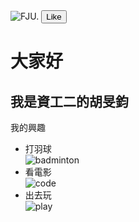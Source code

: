 <html>
  <head>
    <meta charset="utf-8">
    <link href="https://fonts.googleapis.com/css?family=Lobster" rel="stylesheet" type="text/css">
    
  </head>
  <body>
    <img src="https://upload.wikimedia.org/wikipedia/zh/thumb/b/b8/Fu_Jen_Catholic_University_Seal.jpg/180px-Fu_Jen_Catholic_University_Seal.jpg" alt="FJU.">
    <button class="btn btn-block btn-default">Like</button>
    <h1>大家好</h1>
    <h2>我是資工二的胡旻鈞</h2>
     <p>我的興趣</p>
     <ul>
      <li>打羽球</li>
           <img src="http://5b0988e595225.cdn.sohucs.com/images/20190329/53d5588b720647d4b3fdd716af762f22.jpeg" alt="badminton">
      <li>看電影</li>
           <img src="https://www.17life.com/Images/imagesU/a/aa9da07a-319b-4f1b-aa26-45033b111b6b/shutterstock_405362830.jpg?1535007914" alt="code">
      <li>出去玩</li>
           <img src="https://drimg.scbao.com/tuku/yulantu/130711/318739-130G123054626.jpg" alt="play">
    </div>
  </body>
</html>

